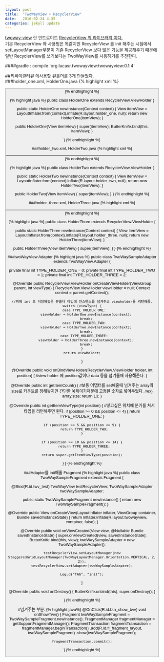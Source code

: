 ```yaml
---
layout: post
title:  "TwoWayView + RecyclerView"
date:   2016-02-24 4:35
categories: jekyll update
---
```


<a href="https://github.com/lucasr/twoway-view">twoway-view</a> 란 안드로이드 <a href="http://developer.android.com/intl/ko/reference/android/support/v7/widget/RecyclerView.html">RecyclerView 의 라이브러리 이다.</a>  
기본 RecyclerView 와 사용법은 똑같지만 RecyclerView 를 init 해주는 시점에서 setLayoutManager부분이 기존 RecyclerView 보다 많은 기능을 제공해주기 때문에 일반 RecyclerView를 쓰기보다는 TwoWayView를 사용하기를 추천한다.  

####gradle : compile 'org.lucasr.twowayview:twowayview:0.1.4'  

##리싸이클러뷰 에사용할 뷰홀더를 3개 만들었다.  
###holder_one.xml, HolderOne.java
{% highlight xml %}
<LinearLayout xmlns:android="http://schemas.android.com/apk/res/android"
              android:orientation="vertical"
              android:layout_width="match_parent"
              android:layout_height="match_parent"
              android:background="@android:color/holo_red_light">

  <Button
      android:text="view holder one"
      android:layout_width="match_parent"
      android:layout_height="100dp"/>
</LinearLayout>
{% endhighlight %}

{% highlight java %}
public class HolderOne extends RecyclerView.ViewHolder {

  public static HolderOne newInstance(Context context) {
    View itemView = LayoutInflater.from(context).inflate(R.layout.holder_one, null);
    return new HolderOne(itemView);
  }

  public HolderOne(View itemView) {
    super(itemView);
    ButterKnife.bind(this, itemView);
  }

}
{% endhighlight %}

###holder_two.xml, HolderTwo.java
{% highlight xml %}
<LinearLayout xmlns:android="http://schemas.android.com/apk/res/android"
              android:orientation="vertical"
              android:layout_width="match_parent"
              android:layout_height="match_parent"
              android:background="@android:color/holo_blue_dark">

  <Button
      android:text="view holder two"
      android:layout_width="match_parent"
      android:layout_height="100dp"/>
</LinearLayout>
{% endhighlight %}

{% highlight java %}
public class HolderTwo extends RecyclerView.ViewHolder {

  public static HolderTwo newInstance(Context context) {
    View itemView = LayoutInflater.from(context).inflate(R.layout.holder_two, null);
    return new HolderTwo(itemView);
  }

  public HolderTwo(View itemView) {
    super(itemView);
  }
}
{% endhighlight %}

###holder_three.xml, HolderThree.java
{% highlight xml %}
<LinearLayout xmlns:android="http://schemas.android.com/apk/res/android"
              android:orientation="vertical"
              android:layout_width="match_parent"
              android:layout_height="match_parent"
              android:background="@android:color/holo_green_light">

  <Button
      android:text="view holder three"
      android:layout_width="match_parent"
      android:layout_height="100dp"/>
</LinearLayout>
{% endhighlight %}

{% highlight java %}
public class HolderThree extends RecyclerView.ViewHolder {

  public static HolderThree newInstance(Context context) {
    View itemView = LayoutInflater.from(context).inflate(R.layout.holder_three, null);
    return new HolderThree(itemView);
  }

  public HolderThree(View itemView) {
    super(itemView);
  }
}
{% endhighlight %}

###twoWayView Adapter
{% highlight java %}
public class TwoWaySampleAdapter extends TwoWayView.Adapter {

  private final int TYPE_HOLDER_ONE = 0;
  private final int TYPE_HOLDER_TWO = 1;
  private final int TYPE_HOLDER_THREE = 2;

  @Override
  public RecyclerView.ViewHolder onCreateViewHolder(ViewGroup parent, int viewType) {
    RecyclerView.ViewHolder viewHolder = null;
    Context context = parent.getContext();

    //위에 int 로 지정해놓은 뷰홀더 타입에 인스턴스를 넘겨주고 viewholder을 리턴해줌.
    switch (viewType) {
      case TYPE_HOLDER_ONE:
        viewHolder = HolderOne.newInstance(context);
        break;
      case TYPE_HOLDER_TWO:
        viewHolder = HolderTwo.newInstance(context);
        break;
      case TYPE_HOLDER_THREE:
        viewHolder = HolderThree.newInstance(context);
        break;
    }
    return viewHolder;
  }

  @Override
  public void onBindViewHolder(RecyclerView.ViewHolder holder, int position) {
  //view holder 에 position값이나 data 등을 넘겨줄때 사용해준다.
  }

  @Override
  public int getItemCount() {
    //보통 어댑터를 set해줄때 넘겨주는 array의 size로 카운트를 정해놓지만 간단한 예제이기때문에 고정된 숫자로 넣어두었다.
    //ex) array.size;
    return 13;
  }

  @Override
  public int getItemViewType(int position) {
  //넣고싶은 위치에 분기를 쳐서 타입을 리턴해주면 된다.
    if (position >= 0 && position <= 4) {
     return TYPE_HOLDER_ONE;
    }

    if (position >= 5 && position <= 9) {
      return TYPE_HOLDER_TWO;
    }

    if (position >= 10 && position <= 14) {
      return TYPE_HOLDER_THREE;
    }
    return super.getItemViewType(position);
  }
}
{% endhighlight %}

###Adapter를 init해줄 Fragment
{% highlight java %}
public class TwoWaySampleFragment extends Fragment {

  @Bind(R.id.twv_test) TwoWayView testRecyclerView;
  TwoWaySampleAdapter twoWaySampleAdapter;

  public static TwoWaySampleFragment newInstance() {
    return new TwoWaySampleFragment();
  }

  @Override
  public View onCreateView(LayoutInflater inflater, ViewGroup container, Bundle savedInstanceState) {
    return inflater.inflate(R.layout.twowayview, container, false);
  }

  @Override
  public void onViewCreated(View view, @Nullable Bundle savedInstanceState) {
    super.onViewCreated(view, savedInstanceState);
    ButterKnife.bind(this, view);
    twoWaySampleAdapter = new TwoWaySampleAdapter();

    testRecyclerView.setLayoutManager(new StaggeredGridLayoutManager(TwoWayLayoutManager.Orientation.VERTICAL, 2, 2));
    testRecyclerView.setAdapter(twoWaySampleAdapter);

    Log.d("TAG", "init");
  }

  @Override
  public void onDestroy() {
    ButterKnife.unbind(this);
    super.onDestroy();
  }

}
{% endhighlight %}

//넘겨주는 부분.
{% highlight java%}
  @OnClick(R.id.btn_show_twv)
  void onShowTwv() {
    Fragment twoWaySampleFragment = TwoWaySampleFragment.newInstance();
    FragmentManager fragmentManager = getSupportFragmentManager();
    FragmentTransaction fragmentTransaction = fragmentManager.beginTransaction()
            .add(R.id.fl_fragment_layout, twoWaySampleFragment)
            .show(twoWaySampleFragment);

    fragmentTransaction.commit();

  }
{% endhighlight %}
